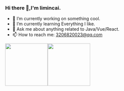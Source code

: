 ### Hi there 👋,I'm limincai.

- 🔭 I’m currently working on something cool.
- 🌱 I’m currently learning Everything I like.
- 💬 Ask me about anything related to Java/Vue/React.
- 📫 How to reach me: 3206820023@qq.com

<img align="" height="137px" src="https://github-readme-stats.vercel.app/api?username=limincai&hide_title=true&hide_border=true&show_icons=true&include_all_commits=true&line_height=21&bg_color=0,EC6C6C,FFD479,FFFC79,73FA79&theme=graywhite&locale=cn" /><img align="" height="137px" src="https://github-readme-stats.vercel.app/api/top-langs/?username=limincai&hide_title=true&hide_border=true&layout=compact&bg_color=0,73FA79,73FDFF,D783FF&theme=graywhite&locale=cn" />
